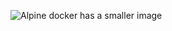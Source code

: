 
![Alpine docker has a smaller image](https://github.com/winterswitch/devopswithdocker/assets/171403848/5168d23b-f41b-440c-a222-0d7897db0db6?raw=true)
